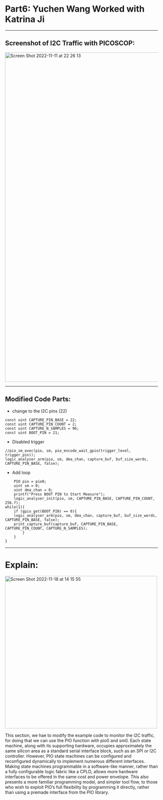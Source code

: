 # Part6: Yuchen Wang Worked with Katrina Ji

---

## Screenshot of I2C Traffic with PICOSCOP:

<img width="1082" alt="Screen Shot 2022-11-11 at 22 26 13" src="https://user-images.githubusercontent.com/105755054/201454238-e920eb79-c6d7-41d2-92c3-8fb67922b359.png">

---

## Modified Code Parts:

- change to the I2C pins (22)

```
const uint CAPTURE_PIN_BASE = 22;
const uint CAPTURE_PIN_COUNT = 2;
const uint CAPTURE_N_SAMPLES = 96;
const uint BOOT_PIN = 21;

```

- Disabled trigger

```
//pio_sm_exec(pio, sm, pio_encode_wait_gpio(trigger_level, trigger_pin));
logic_analyser_arm(pio, sm, dma_chan, capture_buf, buf_size_words, CAPTURE_PIN_BASE, false);
```

- Add loop
```
    PIO pio = pio0;
    uint sm = 0;
    uint dma_chan = 0;
    printf("Press BOOT PIN to Start Measure");
    logic_analyser_init(pio, sm, CAPTURE_PIN_BASE, CAPTURE_PIN_COUNT, 256.f);
while(1){
    if (gpio_get(BOOT_PIN) == 0){
    logic_analyser_arm(pio, sm, dma_chan, capture_buf, buf_size_words, CAPTURE_PIN_BASE, false);
    print_capture_buf(capture_buf, CAPTURE_PIN_BASE, CAPTURE_PIN_COUNT, CAPTURE_N_SAMPLES);
        }
    }
}
```
---

# Explain:

<img width="501" alt="Screen Shot 2022-11-18 at 14 15 55" src="https://user-images.githubusercontent.com/105755054/202784746-fb92f981-fe74-4799-99be-c2db7d1d2b91.png">

This section, we hae to modify the example code to monitor the I2C traffic, for doing that we can use the PIO function with pio0 and sm0. Each state machine, along with its supporting hardware, occupies approximately the same silicon area as a standard serial interface block, such as an SPI or I2C controller. However, PIO state machines can be configured and reconfigured dynamically to implement numerous different interfaces. Making state machines programmable in a software-like manner, rather than a fully configurable logic fabric like a CPLD, allows more hardware interfaces to be offered in the same cost and power envelope. This also presents a more familiar programming model, and simpler tool flow, to those who wish to exploit PIO’s full flexibility by programming it directly, rather than using a premade interface from the PIO library.

